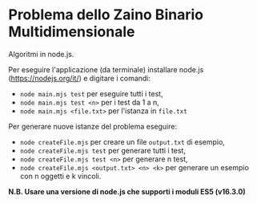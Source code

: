 # Problema dello Zaino Binario Multidimensionale

Algoritmi in node.js.

Per eseguire l'applicazione (da terminale) installare node.js (https://nodejs.org/it/) e digitare i comandi:

- ``node main.mjs test`` per eseguire tutti i test,
- ``node main.mjs test <n>`` per i test da 1 a n,
- ``node main.mjs <file.txt>`` per l'istanza in ``file.txt``

Per generare nuove istanze del problema eseguire:

- ``node createFile.mjs`` per creare un file ``output.txt`` di esempio,
- ``node createFile.mjs test`` per generare tutti i test,
- ``node createFile.mjs test <n>`` per generare n test,
- ``node createFile.mjs <output.txt> <n> <k>`` per generare un esempio con n oggetti e k vincoli.

**N.B. Usare una versione di node.js che supporti i moduli ES5 (v16.3.0)**
